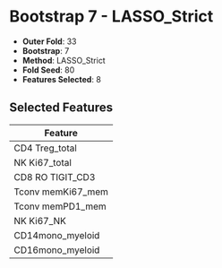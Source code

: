 # Bootstrap 7 - LASSO_Strict

- **Outer Fold**: 33
- **Bootstrap**: 7
- **Method**: LASSO_Strict
- **Fold Seed**: 80
- **Features Selected**: 8

## Selected Features

| Feature |
|---------|
| CD4 Treg_total |
| NK Ki67_total |
| CD8 RO TIGIT_CD3 |
| Tconv memKi67_mem |
| Tconv memPD1_mem |
| NK Ki67_NK |
| CD14mono_myeloid |
| CD16mono_myeloid |
